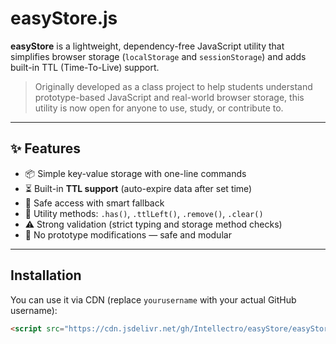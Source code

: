 # easyStore.js

**easyStore** is a lightweight, dependency-free JavaScript utility that simplifies browser storage (`localStorage` and `sessionStorage`) and adds built-in TTL (Time-To-Live) support.

> Originally developed as a class project to help students understand prototype-based JavaScript and real-world browser storage, this utility is now open for anyone to use, study, or contribute to.

---

## ✨ Features

- 📦 Simple key-value storage with one-line commands
- ⏳ Built-in **TTL support** (auto-expire data after set time)
- 🔐 Safe access with smart fallback
- 🧪 Utility methods: `.has()`, `.ttlLeft()`, `.remove()`, `.clear()`
- ⚠️ Strong validation (strict typing and storage method checks)
- 🚫 No prototype modifications — safe and modular

---

## Installation

You can use it via CDN (replace `yourusername` with your actual GitHub username):

```html
<script src="https://cdn.jsdelivr.net/gh/Intellectro/easyStore/easyStore.min.js"></script>

